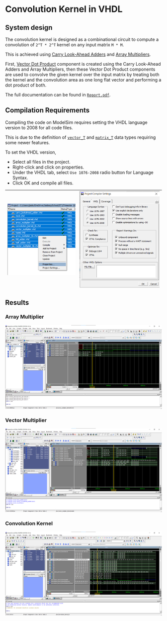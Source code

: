 # Convolution Kernel in VHDL

## System design

The convolution kernel is designed as a combinational circuit to compute a convolution of `2^T * 2^T` kernel on any input matrix `M * M`.

This is achieved using [Carry Look-Ahead Adders](./src/carry_lookahead_adder.vhd) and [Array Multipliers](./src/array_multiplier.vhd).

First, [Vector Dot Product](./src/vector_multiplier.vhd) component is created using the Carry Look-Ahead Adders and Array Multipliers,
then these Vector Dot Product components are used to convolve the given kernel over the input matrix by treating both the kernel and the convolution area as one long flat vector and performing a dot product of both.

The full documentation can be found in [`Report.pdf`](./DOCS/Report-merged%20(2).pdf).

## Compilation Requirements

Compiling the code on ModelSim requires setting the VHDL language version to 2008 for all code files.

This is due to the definition of [`vector_T`](https://github.com/jaideepheer/vhdl_convolution_kernel/blob/4f493abb913c2a73d164184d771127da6b72def0/src/types.vhd#L5) and [`matrix_T`](https://github.com/jaideepheer/vhdl_convolution_kernel/blob/4f493abb913c2a73d164184d771127da6b72def0/src/types.vhd#L6) data types requiring some newer features.

To set the VHDL version,

-	Select all files in the project.
-	Right-click and click on properties.
-	Under the VHDL tab, select `Use 1076-2008` radio button for Language Syntax.
-	Click OK and compile all files.

| ![step1](./DOCS/screenshots/setup_1.png) | ![step2](./DOCS/screenshots/setup_2.png) |
|---|---|

## Results

### Array Multiplier

![array_multiplier.png](./DOCS/screenshots/array_multiplier.png)

### Vector Multiplier

![vector_multiplier.png](./DOCS/screenshots/vector_multiplier.png)

### Convolution Kernel

![convolution_kernel_4x4_on_7x7.png](./DOCS/screenshots/convolution_kernel_4x4_on_7x7.png)

